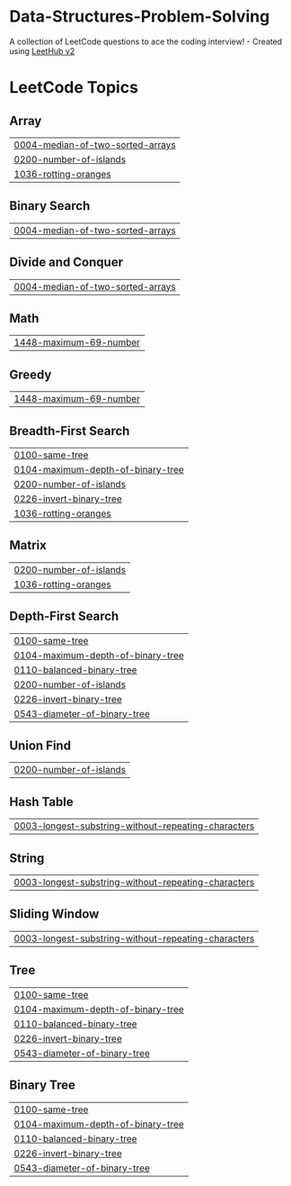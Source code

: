 # Data-Structures-Problem-Solving
A collection of LeetCode questions to ace the coding interview! - Created using [LeetHub v2](https://github.com/arunbhardwaj/LeetHub-2.0)

<!---LeetCode Topics Start-->
# LeetCode Topics
## Array
|  |
| ------- |
| [0004-median-of-two-sorted-arrays](https://github.com/Tejaramidi0118/Data-Structures-Problem-Solving/tree/master/0004-median-of-two-sorted-arrays) |
| [0200-number-of-islands](https://github.com/Tejaramidi0118/Data-Structures-Problem-Solving/tree/master/0200-number-of-islands) |
| [1036-rotting-oranges](https://github.com/Tejaramidi0118/Data-Structures-Problem-Solving/tree/master/1036-rotting-oranges) |
## Binary Search
|  |
| ------- |
| [0004-median-of-two-sorted-arrays](https://github.com/Tejaramidi0118/Data-Structures-Problem-Solving/tree/master/0004-median-of-two-sorted-arrays) |
## Divide and Conquer
|  |
| ------- |
| [0004-median-of-two-sorted-arrays](https://github.com/Tejaramidi0118/Data-Structures-Problem-Solving/tree/master/0004-median-of-two-sorted-arrays) |
## Math
|  |
| ------- |
| [1448-maximum-69-number](https://github.com/Tejaramidi0118/Data-Structures-Problem-Solving/tree/master/1448-maximum-69-number) |
## Greedy
|  |
| ------- |
| [1448-maximum-69-number](https://github.com/Tejaramidi0118/Data-Structures-Problem-Solving/tree/master/1448-maximum-69-number) |
## Breadth-First Search
|  |
| ------- |
| [0100-same-tree](https://github.com/Tejaramidi0118/Data-Structures-Problem-Solving/tree/master/0100-same-tree) |
| [0104-maximum-depth-of-binary-tree](https://github.com/Tejaramidi0118/Data-Structures-Problem-Solving/tree/master/0104-maximum-depth-of-binary-tree) |
| [0200-number-of-islands](https://github.com/Tejaramidi0118/Data-Structures-Problem-Solving/tree/master/0200-number-of-islands) |
| [0226-invert-binary-tree](https://github.com/Tejaramidi0118/Data-Structures-Problem-Solving/tree/master/0226-invert-binary-tree) |
| [1036-rotting-oranges](https://github.com/Tejaramidi0118/Data-Structures-Problem-Solving/tree/master/1036-rotting-oranges) |
## Matrix
|  |
| ------- |
| [0200-number-of-islands](https://github.com/Tejaramidi0118/Data-Structures-Problem-Solving/tree/master/0200-number-of-islands) |
| [1036-rotting-oranges](https://github.com/Tejaramidi0118/Data-Structures-Problem-Solving/tree/master/1036-rotting-oranges) |
## Depth-First Search
|  |
| ------- |
| [0100-same-tree](https://github.com/Tejaramidi0118/Data-Structures-Problem-Solving/tree/master/0100-same-tree) |
| [0104-maximum-depth-of-binary-tree](https://github.com/Tejaramidi0118/Data-Structures-Problem-Solving/tree/master/0104-maximum-depth-of-binary-tree) |
| [0110-balanced-binary-tree](https://github.com/Tejaramidi0118/Data-Structures-Problem-Solving/tree/master/0110-balanced-binary-tree) |
| [0200-number-of-islands](https://github.com/Tejaramidi0118/Data-Structures-Problem-Solving/tree/master/0200-number-of-islands) |
| [0226-invert-binary-tree](https://github.com/Tejaramidi0118/Data-Structures-Problem-Solving/tree/master/0226-invert-binary-tree) |
| [0543-diameter-of-binary-tree](https://github.com/Tejaramidi0118/Data-Structures-Problem-Solving/tree/master/0543-diameter-of-binary-tree) |
## Union Find
|  |
| ------- |
| [0200-number-of-islands](https://github.com/Tejaramidi0118/Data-Structures-Problem-Solving/tree/master/0200-number-of-islands) |
## Hash Table
|  |
| ------- |
| [0003-longest-substring-without-repeating-characters](https://github.com/Tejaramidi0118/Data-Structures-Problem-Solving/tree/master/0003-longest-substring-without-repeating-characters) |
## String
|  |
| ------- |
| [0003-longest-substring-without-repeating-characters](https://github.com/Tejaramidi0118/Data-Structures-Problem-Solving/tree/master/0003-longest-substring-without-repeating-characters) |
## Sliding Window
|  |
| ------- |
| [0003-longest-substring-without-repeating-characters](https://github.com/Tejaramidi0118/Data-Structures-Problem-Solving/tree/master/0003-longest-substring-without-repeating-characters) |
## Tree
|  |
| ------- |
| [0100-same-tree](https://github.com/Tejaramidi0118/Data-Structures-Problem-Solving/tree/master/0100-same-tree) |
| [0104-maximum-depth-of-binary-tree](https://github.com/Tejaramidi0118/Data-Structures-Problem-Solving/tree/master/0104-maximum-depth-of-binary-tree) |
| [0110-balanced-binary-tree](https://github.com/Tejaramidi0118/Data-Structures-Problem-Solving/tree/master/0110-balanced-binary-tree) |
| [0226-invert-binary-tree](https://github.com/Tejaramidi0118/Data-Structures-Problem-Solving/tree/master/0226-invert-binary-tree) |
| [0543-diameter-of-binary-tree](https://github.com/Tejaramidi0118/Data-Structures-Problem-Solving/tree/master/0543-diameter-of-binary-tree) |
## Binary Tree
|  |
| ------- |
| [0100-same-tree](https://github.com/Tejaramidi0118/Data-Structures-Problem-Solving/tree/master/0100-same-tree) |
| [0104-maximum-depth-of-binary-tree](https://github.com/Tejaramidi0118/Data-Structures-Problem-Solving/tree/master/0104-maximum-depth-of-binary-tree) |
| [0110-balanced-binary-tree](https://github.com/Tejaramidi0118/Data-Structures-Problem-Solving/tree/master/0110-balanced-binary-tree) |
| [0226-invert-binary-tree](https://github.com/Tejaramidi0118/Data-Structures-Problem-Solving/tree/master/0226-invert-binary-tree) |
| [0543-diameter-of-binary-tree](https://github.com/Tejaramidi0118/Data-Structures-Problem-Solving/tree/master/0543-diameter-of-binary-tree) |
<!---LeetCode Topics End-->